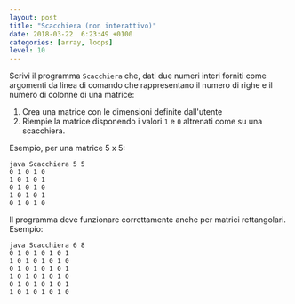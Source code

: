 ```yaml
---
layout: post
title: "Scacchiera (non interattivo)"
date: 2018-03-22  6:23:49 +0100
categories: [array, loops]
level: 10
---
```


Scrivi il programma `Scacchiera` che, dati due numeri interi forniti come argomenti da linea di comando che rappresentano il numero di righe e il numero di colonne di una matrice:

1. Crea una matrice con le dimensioni definite dall'utente 
2. Riempie la matrice disponendo i valori `1` e `0` altrenati come su una scacchiera.

Esempio, per una matrice 5 x 5:

~~~text
java Scacchiera 5 5
0 1 0 1 0 
1 0 1 0 1 
0 1 0 1 0 
1 0 1 0 1 
0 1 0 1 0
~~~

Il programma deve funzionare correttamente anche per matrici rettangolari. Esempio:

~~~text
java Scacchiera 6 8
0 1 0 1 0 1 0 1 
1 0 1 0 1 0 1 0 
0 1 0 1 0 1 0 1 
1 0 1 0 1 0 1 0 
0 1 0 1 0 1 0 1 
1 0 1 0 1 0 1 0
~~~